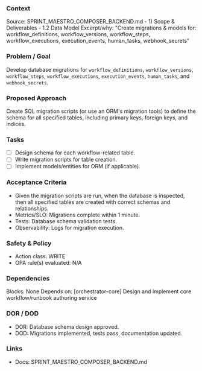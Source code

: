 ### Context

Source: SPRINT_MAESTRO_COMPOSER_BACKEND.md - 1) Scope & Deliverables - 1.2 Data Model
Excerpt/why: "Create migrations & models for: workflow_definitions, workflow_versions, workflow_steps, workflow_executions, execution_events, human_tasks, webhook_secrets"

### Problem / Goal

Develop database migrations for `workflow_definitions`, `workflow_versions`, `workflow_steps`, `workflow_executions`, `execution_events`, `human_tasks`, and `webhook_secrets`.

### Proposed Approach

Create SQL migration scripts (or use an ORM's migration tools) to define the schema for all specified tables, including primary keys, foreign keys, and indices.

### Tasks

- [ ] Design schema for each workflow-related table.
- [ ] Write migration scripts for table creation.
- [ ] Implement models/entities for ORM (if applicable).

### Acceptance Criteria

- Given the migration scripts are run, when the database is inspected, then all specified tables are created with correct schemas and relationships.
- Metrics/SLO: Migrations complete within 1 minute.
- Tests: Database schema validation tests.
- Observability: Logs for migration execution.

### Safety & Policy

- Action class: WRITE
- OPA rule(s) evaluated: N/A

### Dependencies

Blocks: None
Depends on: [orchestrator-core] Design and implement core workflow/runbook authoring service

### DOR / DOD

- DOR: Database schema design approved.
- DOD: Migrations implemented, tests pass, documentation updated.

### Links

- Docs: SPRINT_MAESTRO_COMPOSER_BACKEND.md
